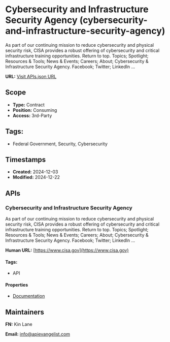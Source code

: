 # Cybersecurity and Infrastructure Security Agency (cybersecurity-and-infrastructure-security-agency)
As part of our continuing mission to reduce cybersecurity and physical security risk, CISA provides a robust offering of cybersecurity and critical infrastructure training opportunities. Return to top. Topics; Spotlight; Resources &amp; Tools; News &amp; Events; Careers; About; Cybersecurity &amp; Infrastructure Security Agency. Facebook; Twitter; LinkedIn ...

**URL:** [Visit APIs.json URL](https://raw.githubusercontent.com/api-evangelist/cybersecurity-and-infrastructure-security-agency/refs/heads/main/apis.yml)

## Scope

- **Type:** Contract 
- **Position:** Consuming 
- **Access:** 3rd-Party 

## Tags:

 - Federal Government, Security, Cybersecurity

## Timestamps

- **Created:** 2024-12-03 
- **Modified:** 2024-12-22 

## APIs

### Cybersecurity and Infrastructure Security Agency
As part of our continuing mission to reduce cybersecurity and physical security risk, CISA provides a robust offering of cybersecurity and critical infrastructure training opportunities. Return to top. Topics; Spotlight; Resources & Tools; News & Events; Careers; About; Cybersecurity & Infrastructure Security Agency. Facebook; Twitter; LinkedIn ...

**Human URL:** [https://www.cisa.gov](https://www.cisa.gov)


#### Tags:

 - API

#### Properties

- [Documentation](https://www.cisa.gov)

## Maintainers

**FN:** Kin Lane

**Email:** info@apievangelist.com

